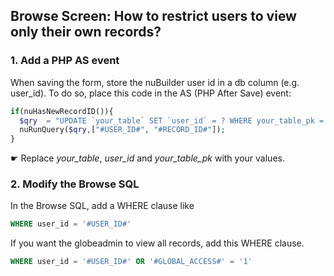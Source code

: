 ## Browse Screen: How to restrict users to view only their own records?

### 1. Add a PHP AS event

When saving the form, store the nuBuilder user id in a db column (e.g. user_id).
To do so, place this code in the AS (PHP After Save) event:

```php
if(nuHasNewRecordID()){
  $qry  = "UPDATE `your_table` SET `user_id` = ? WHERE your_table_pk = ?";
  nuRunQuery($qry,["#USER_ID#", "#RECORD_ID#"]); 
}
```

☛ Replace *your_table*, *user_id* and *your_table_pk* with your values.


### 2. Modify the Browse SQL

In the Browse SQL, add a WHERE clause like

```sql
WHERE user_id = '#USER_ID#'
```

If you want the globeadmin to view all records, add this WHERE clause.

```sql
WHERE user_id = '#USER_ID#' OR '#GLOBAL_ACCESS#' = '1'
```


